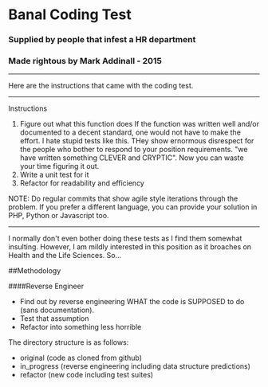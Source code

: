 # Banal Coding Test
### Supplied by people that infest a HR department
### Made rightous by Mark Addinall - 2015
___

Here are the instructions that came with the coding test.
___
Instructions

1. Figure out what this function does If the function was written well and/or documented to a decent standard, one would not have to make the effort.  I hate stupid tests like this.  THey show ernormous disrespect for the people who bother to respond to your position requirements.  "we have written something CLEVER and CRYPTIC".  Now you can waste your time figuring it out.
2. Write a unit test for it
3. Refactor for readability and efficiency

NOTE: Do regular commits that show agile style iterations through the problem.
If you prefer a different language, you can provide your solution in PHP, 
Python or Javascript too.
___

I normally don't even bother doing these tests as I find them somewhat insulting.  However, I am mildly interested in this position as it broaches on Health and the Life Sciences. So...

##Methodology

####Reverse Engineer
- Find out by reverse engineering WHAT the code is SUPPOSED to do (sans documentation).
- Test that assumption
- Refactor into something less horrible

The directory structure is as follows:

- original (code as cloned from github)
- in_progress (reverse engineering including data structure predictions)
- refactor (new code including test suites)




